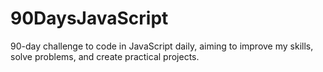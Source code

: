 # 90DaysJavaScript
 90-day challenge to code in JavaScript daily, aiming to improve my skills, solve problems, and create practical projects.
